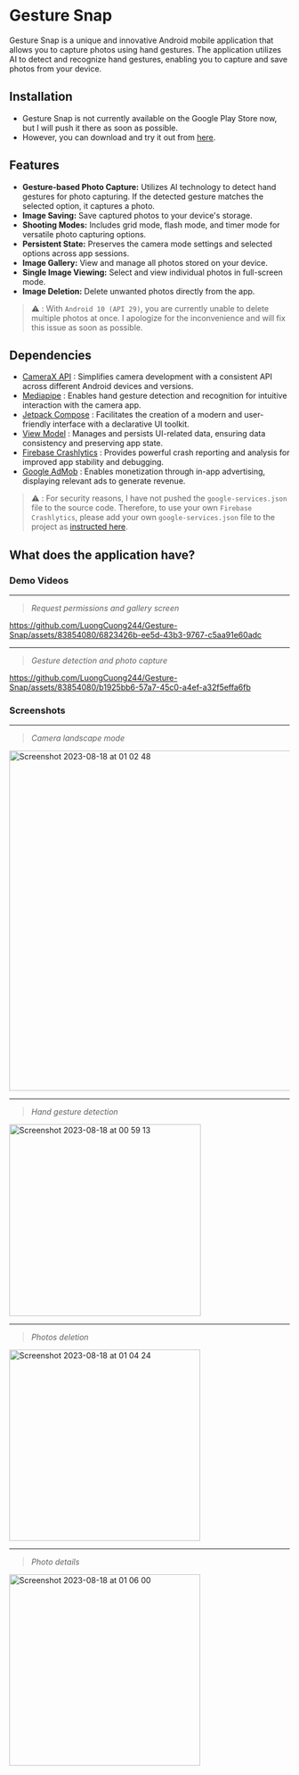 # Gesture Snap
Gesture Snap is a unique and innovative Android mobile application that allows you to capture photos using hand gestures. The application utilizes AI to detect and recognize hand gestures, enabling you to capture and save photos from your device.
## Installation
- Gesture Snap is not currently available on the Google Play Store now, but I will push it there as soon as possible.
- However, you can download and try it out from [here](https://drive.google.com/file/d/10i1GNjmfv9eY6HOTat7YlQgoTHlcKCqP/view?usp=sharing).

## Features
- **Gesture-based Photo Capture:** Utilizes AI technology to detect hand gestures for photo capturing. If the detected gesture matches the selected option, it captures a photo.
- **Image Saving:** Save captured photos to your device's storage.
- **Shooting Modes:** Includes grid mode, flash mode, and timer mode for versatile photo capturing options.
- **Persistent State:** Preserves the camera mode settings and selected options across app sessions.
- **Image Gallery:** View and manage all photos stored on your device.
- **Single Image Viewing:** Select and view individual photos in full-screen mode.
- **Image Deletion:** Delete unwanted photos directly from the app.
> :warning: : With `Android 10 (API 29)`, you are currently unable to delete multiple photos at once. I apologize for the inconvenience and will fix this issue as soon as possible.

## Dependencies
- [CameraX API](https://developer.android.com/training/camerax) : Simplifies camera development with a consistent API across different Android devices and versions.
- [Mediapipe](https://developers.google.com/mediapipe/solutions/vision/gesture_recognizer) : Enables hand gesture detection and recognition for intuitive interaction with the camera app.
- [Jetpack Compose](https://developer.android.com/jetpack/compose/documentation) : Facilitates the creation of a modern and user-friendly interface with a declarative UI toolkit.
- [View Model](https://developer.android.com/topic/libraries/architecture/viewmodel) : Manages and persists UI-related data, ensuring data consistency and preserving app state.
- [Firebase Crashlytics](https://firebase.google.com/docs/crashlytics) : Provides powerful crash reporting and analysis for improved app stability and debugging.
- [Google AdMob](https://developers.google.com/admob) : Enables monetization through in-app advertising, displaying relevant ads to generate revenue.
  
> ⚠️ : For security reasons, I have not pushed the `google-services.json` file to the source code.
> Therefore, to use your own `Firebase Crashlytics`, please add your own `google-services.json` file to the project as [instructed here](https://firebase.google.com/docs/android/setup).

## What does the application have?
### Demo Videos
----------------
> *Request permissions and gallery screen*

https://github.com/LuongCuong244/Gesture-Snap/assets/83854080/6823426b-ee5d-43b3-9767-c5aa91e60adc

----------------
> *Gesture detection and photo capture*

https://github.com/LuongCuong244/Gesture-Snap/assets/83854080/b1925bb6-57a7-45c0-a4ef-a32f5effa6fb

### Screenshots
----------------
> *Camera landscape mode*
<img width="610" alt="Screenshot 2023-08-18 at 01 02 48" src="https://github.com/LuongCuong244/Gesture-Snap/assets/83854080/63bc8f5a-f8de-41b5-a9fb-602d9de20e93">

----------------
> *Hand gesture detection*
<img width="344" alt="Screenshot 2023-08-18 at 00 59 13" src="https://github.com/LuongCuong244/Gesture-Snap/assets/83854080/2861db0c-2721-4286-9843-14bea60187c4">

----------------
> *Photos deletion*
<img width="343" alt="Screenshot 2023-08-18 at 01 04 24" src="https://github.com/LuongCuong244/Gesture-Snap/assets/83854080/7a6ba628-bbbf-4cbd-8efd-9bec4bd71cb8">

----------------
> *Photo details*
<img width="343" alt="Screenshot 2023-08-18 at 01 06 00" src="https://github.com/LuongCuong244/Gesture-Snap/assets/83854080/b5406fdc-fa71-4f67-ac4f-5b1e19c4bae4">
